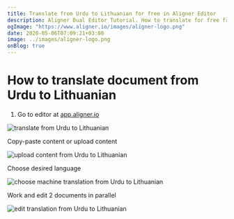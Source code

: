 ```yaml
---
title: Translate from Urdu to Lithuanian for free in Aligner Editor
description: Aligner Dual Editor Tutorial. How to translate for free from Urdu to Lithuanian. Aligner is multilingual document management platform. 
ogImage: "https://www.aligner.io/images/aligner-logo.png"
date: 2020-05-06T07:09:21+03:00
image: ../images/aligner-logo.png
onBlog: true
---
```


# How to translate document from Urdu to Lithuanian

1. Go to editor at [app.aligner.io](https://app.aligner.io "Aligner App web page")

![translate from Urdu to Lithuanian](../aligner-blank-editor.png "translate from Urdu to Lithuanian")

Copy-paste content or upload content

![upload content from Urdu to Lithuanian](../aligner-uploaded-document.png "upload content from Urdu to Lithuanian")

Choose desired language

![choose machine translation from Urdu to Lithuanian](../aligner-language-dropdown.png "choose machine translation from Urdu to Lithuanian")

Work and edit 2 documents in parallel

![edit translation from Urdu to Lithuanian](../aligner-double-sitded-editor.png "edit translation from Urdu to Lithuanian")

